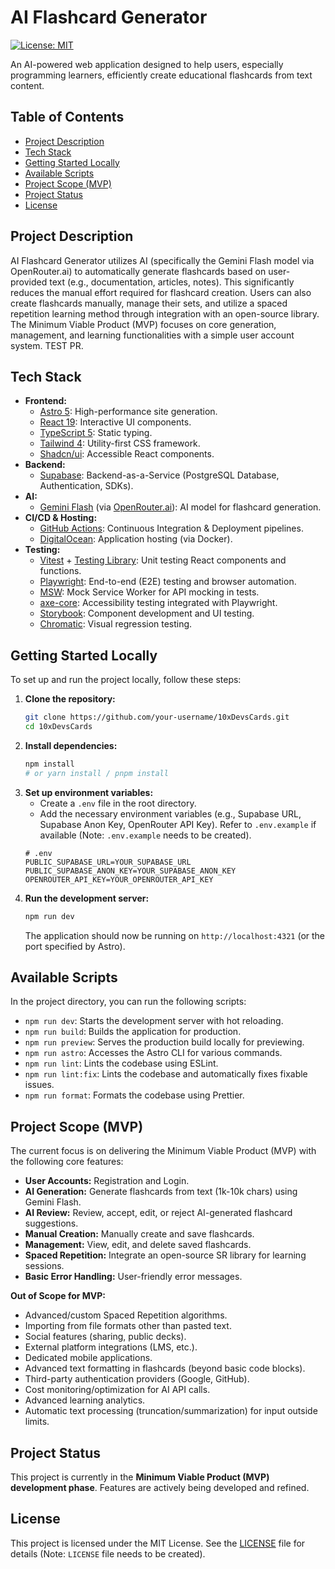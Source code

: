 # AI Flashcard Generator

[![License: MIT](https://img.shields.io/badge/License-MIT-yellow.svg)](https://opensource.org/licenses/MIT)

An AI-powered web application designed to help users, especially programming learners, efficiently create educational flashcards from text content.

## Table of Contents

- [Project Description](#project-description)
- [Tech Stack](#tech-stack)
- [Getting Started Locally](#getting-started-locally)
- [Available Scripts](#available-scripts)
- [Project Scope (MVP)](#project-scope-mvp)
- [Project Status](#project-status)
- [License](#license)

## Project Description

AI Flashcard Generator utilizes AI (specifically the Gemini Flash model via OpenRouter.ai) to automatically generate flashcards based on user-provided text (e.g., documentation, articles, notes). This significantly reduces the manual effort required for flashcard creation. Users can also create flashcards manually, manage their sets, and utilize a spaced repetition learning method through integration with an open-source library. The Minimum Viable Product (MVP) focuses on core generation, management, and learning functionalities with a simple user account system. TEST PR.

## Tech Stack

- **Frontend:**
  - [Astro 5](https://astro.build/): High-performance site generation.
  - [React 19](https://react.dev/): Interactive UI components.
  - [TypeScript 5](https://www.typescriptlang.org/): Static typing.
  - [Tailwind 4](https://tailwindcss.com/): Utility-first CSS framework.
  - [Shadcn/ui](https://ui.shadcn.com/): Accessible React components.
- **Backend:**
  - [Supabase](https://supabase.com/): Backend-as-a-Service (PostgreSQL Database, Authentication, SDKs).
- **AI:**
  - [Gemini Flash](https://deepmind.google/technologies/gemini/flash/) (via [OpenRouter.ai](https://openrouter.ai/)): AI model for flashcard generation.
- **CI/CD & Hosting:**
  - [GitHub Actions](https://github.com/features/actions): Continuous Integration & Deployment pipelines.
  - [DigitalOcean](https://www.digitalocean.com/): Application hosting (via Docker).
- **Testing:**
  - [Vitest](https://vitest.dev/) + [Testing Library](https://testing-library.com/): Unit testing React components and functions.
  - [Playwright](https://playwright.dev/): End-to-end (E2E) testing and browser automation.
  - [MSW](https://mswjs.io/): Mock Service Worker for API mocking in tests.
  - [axe-core](https://github.com/dequelabs/axe-core): Accessibility testing integrated with Playwright.
  - [Storybook](https://storybook.js.org/): Component development and UI testing.
  - [Chromatic](https://www.chromatic.com/): Visual regression testing.

## Getting Started Locally

To set up and run the project locally, follow these steps:

1.  **Clone the repository:**
    ```bash
    git clone https://github.com/your-username/10xDevsCards.git
    cd 10xDevsCards
    ```
2.  **Install dependencies:**
    ```bash
    npm install
    # or yarn install / pnpm install
    ```
3.  **Set up environment variables:**
    - Create a `.env` file in the root directory.
    - Add the necessary environment variables (e.g., Supabase URL, Supabase Anon Key, OpenRouter API Key). Refer to `.env.example` if available (Note: `.env.example` needs to be created).
    ```plaintext
    # .env
    PUBLIC_SUPABASE_URL=YOUR_SUPABASE_URL
    PUBLIC_SUPABASE_ANON_KEY=YOUR_SUPABASE_ANON_KEY
    OPENROUTER_API_KEY=YOUR_OPENROUTER_API_KEY
    ```
4.  **Run the development server:**
    ```bash
    npm run dev
    ```
    The application should now be running on `http://localhost:4321` (or the port specified by Astro).

## Available Scripts

In the project directory, you can run the following scripts:

- `npm run dev`: Starts the development server with hot reloading.
- `npm run build`: Builds the application for production.
- `npm run preview`: Serves the production build locally for previewing.
- `npm run astro`: Accesses the Astro CLI for various commands.
- `npm run lint`: Lints the codebase using ESLint.
- `npm run lint:fix`: Lints the codebase and automatically fixes fixable issues.
- `npm run format`: Formats the codebase using Prettier.

## Project Scope (MVP)

The current focus is on delivering the Minimum Viable Product (MVP) with the following core features:

- **User Accounts:** Registration and Login.
- **AI Generation:** Generate flashcards from text (1k-10k chars) using Gemini Flash.
- **AI Review:** Review, accept, edit, or reject AI-generated flashcard suggestions.
- **Manual Creation:** Manually create and save flashcards.
- **Management:** View, edit, and delete saved flashcards.
- **Spaced Repetition:** Integrate an open-source SR library for learning sessions.
- **Basic Error Handling:** User-friendly error messages.

**Out of Scope for MVP:**

- Advanced/custom Spaced Repetition algorithms.
- Importing from file formats other than pasted text.
- Social features (sharing, public decks).
- External platform integrations (LMS, etc.).
- Dedicated mobile applications.
- Advanced text formatting in flashcards (beyond basic code blocks).
- Third-party authentication providers (Google, GitHub).
- Cost monitoring/optimization for AI API calls.
- Advanced learning analytics.
- Automatic text processing (truncation/summarization) for input outside limits.

## Project Status

This project is currently in the **Minimum Viable Product (MVP) development phase**. Features are actively being developed and refined.

## License

This project is licensed under the MIT License. See the [LICENSE](LICENSE) file for details (Note: `LICENSE` file needs to be created).

